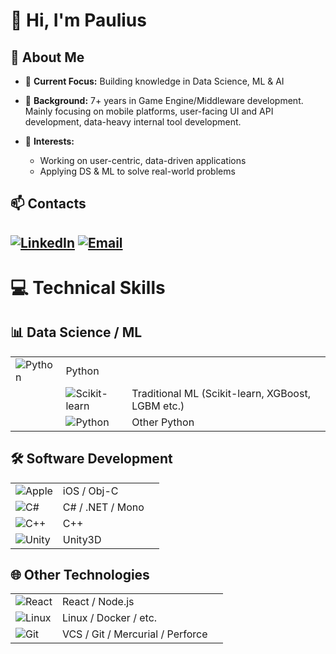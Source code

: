# 👋 Hi, I'm Paulius

## 🚀 About Me

* 🔭 **Current Focus:** Building knowledge in Data Science, ML & AI
* 🌟 **Background:** 7+ years in Game Engine/Middleware development. Mainly focusing on mobile platforms, user-facing UI and
  API development, data-heavy internal tool development.

* 🌱 **Interests:**
    * Working on user-centric, data-driven applications
    * Applying DS & ML to solve real-world problems

## 📫 Contacts

[![LinkedIn](https://img.shields.io/badge/LinkedIn-0077B5?style=for-the-badge&logo=linkedin&logoColor=white)](https://www.linkedin.com/in/paulius-puodžiūnas-71a43792) [![Email](https://img.shields.io/badge/Email-D14836?style=for-the-badge&logo=gmail&logoColor=white)](mailto:paulius@eml.cc)
---

# 💻 Technical Skills

## 📊 Data Science / ML

|                                                                                                      |                                                                                                                         |                                                   |                                                          |
|------------------------------------------------------------------------------------------------------|-------------------------------------------------------------------------------------------------------------------------|---------------------------------------------------|----------------------------------------------------------|
| ![Python](https://img.shields.io/badge/-Python-3776AB?style=flat-square&logo=Python&logoColor=white) | Python                                                                                                                  |                                                   |                                                          |
|                                                                                                      | ![Scikit-learn](https://img.shields.io/badge/-Scikit--learn-F7931E?style=flat-square&logo=scikit-learn&logoColor=white) | Traditional ML (Scikit-learn, XGBoost, LGBM etc.) |                                                          |
|                                                                                                      | ![Python](https://img.shields.io/badge/-Python-3776AB?style=flat-square&logo=Python&logoColor=white)                    | Other Python                                      |                                                          |

## 🛠 Software Development

|                                                                                                   |                  |  |
|---------------------------------------------------------------------------------------------------|------------------|--|
| ![Apple](https://img.shields.io/badge/-Apple-000000?style=flat-square&logo=apple&logoColor=white) | iOS / Obj-C      |  |
| ![C#](https://img.shields.io/badge/-C%23-239120?style=flat-square&logo=c-sharp&logoColor=white)   | C# / .NET / Mono |  |
| ![C++](https://img.shields.io/badge/-C++-00599C?style=flat-square&logo=c%2B%2B&logoColor=white)   | C++              |  |
| ![Unity](https://img.shields.io/badge/-Unity-000000?style=flat-square&logo=unity&logoColor=white) | Unity3D          |  |

## 🌐 Other Technologies

|                                                                                                   |                                  |  |
|---------------------------------------------------------------------------------------------------|----------------------------------|--|
| ![React](https://img.shields.io/badge/-React-61DAFB?style=flat-square&logo=react&logoColor=black) | React / Node.js                  |
| ![Linux](https://img.shields.io/badge/-Linux-FCC624?style=flat-square&logo=linux&logoColor=black) | Linux / Docker / etc.            |  |
| ![Git](https://img.shields.io/badge/-Git-F05032?style=flat-square&logo=git&logoColor=white)       | VCS / Git / Mercurial / Perforce |  |